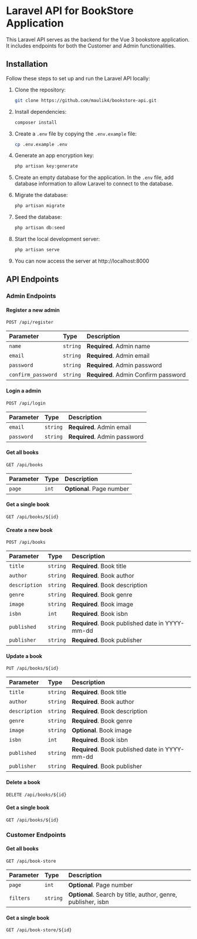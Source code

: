 # Laravel API for BookStore Application

This Laravel API serves as the backend for the Vue 3 bookstore application. It includes endpoints for both the Customer and Admin functionalities.

## Installation

Follow these steps to set up and run the Laravel API locally:

1. Clone the repository:
   ```bash
   git clone https://github.com/maulik4/bookstore-api.git
    ```
2. Install dependencies:
    ```bash
    composer install
    ```
3. Create a `.env` file by copying the `.env.example` file:
    ```bash
    cp .env.example .env
    ```

4. Generate an app encryption key:
    ```bash
    php artisan key:generate
    ```
5. Create an empty database for the application. In the `.env` file, add database information to allow Laravel to connect to the database.

6. Migrate the database:
    ```bash
    php artisan migrate
    ```
7. Seed the database:
    ```bash
    php artisan db:seed
    ```
8. Start the local development server:
    ```bash
    php artisan serve
    ```
9. You can now access the server at http://localhost:8000

## API Endpoints

### Admin Endpoints

#### Register a new admin

```http
POST /api/register
```

| Parameter | Type     | Description                |
| :-------- | :------- | :------------------------- |
| `name`    | `string` | **Required**. Admin name|
| `email`   | `string` | **Required**. Admin email|
| `password`| `string` | **Required**. Admin password|
| `confirm_password`| `string` | **Required**. Admin Confirm password|

#### Login a admin

```http
POST /api/login
```

| Parameter | Type     | Description                |
| :-------- | :------- | :------------------------- |
| `email`   | `string` | **Required**. Admin email|
| `password`| `string` | **Required**. Admin password|

#### Get all books

```http
GET /api/books
```

| Parameter | Type     | Description                |
| :-------- | :------- | :------------------------- |
| `page`    | `int` | **Optional**. Page number|


#### Get a single book

```http
GET /api/books/${id}
```

#### Create a new book

```http
POST /api/books
```

| Parameter | Type     | Description                |
| :-------- | :------- | :------------------------- |
| `title`    | `string` | **Required**. Book title|
| `author`   | `string` | **Required**. Book author|
| `description`| `string` | **Required**. Book description|
| `genre`| `string` | **Required**. Book genre|
| `image`| `string` | **Required**. Book image|
| `isbn`| `int` | **Required**. Book isbn|
| `published`| `string` | **Required**. Book published date in YYYY-mm-dd|
| `publisher`| `string` | **Required**. Book publisher|

#### Update a book

```http
PUT /api/books/${id}
```

| Parameter | Type     | Description                |
| :-------- | :------- | :------------------------- |
| `title`    | `string` | **Required**. Book title|
| `author`   | `string` | **Required**. Book author|
| `description`| `string` | **Required**. Book description|
| `genre`| `string` | **Required**. Book genre|
| `image`| `string` | **Optional**. Book image|
| `isbn`| `int` | **Required**. Book isbn|
| `published`| `string` | **Required**. Book published date in YYYY-mm-dd|
| `publisher`| `string` | **Required**. Book publisher|

#### Delete a book

```http
DELETE /api/books/${id}
```

#### Get a single book

```http
GET /api/books/${id}
```



### Customer Endpoints

#### Get all books

```http
GET /api/book-store
```

| Parameter | Type     | Description                |
| :-------- | :------- | :------------------------- |
| `page`    | `int` | **Optional**. Page number|
| `filters`    | `string` | **Optional**. Search by title, author, genre, publisher, isbn|

#### Get a single book

```http
GET /api/book-store/${id}
```


